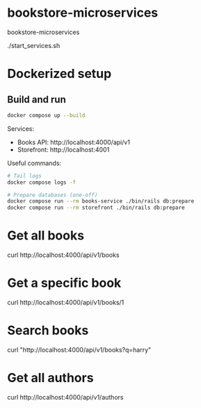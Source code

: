 # bookstore-microservices
bookstore-microservices

./start_services.sh

# Dockerized setup

## Build and run

```bash
docker compose up --build
```

Services:
- Books API: http://localhost:4000/api/v1
- Storefront: http://localhost:4001

Useful commands:
```bash
# Tail logs
docker compose logs -f

# Prepare databases (one-off)
docker compose run --rm books-service ./bin/rails db:prepare
docker compose run --rm storefront ./bin/rails db:prepare
```

# Get all books
curl http://localhost:4000/api/v1/books

# Get a specific book
curl http://localhost:4000/api/v1/books/1

# Search books
curl "http://localhost:4000/api/v1/books?q=harry"

# Get all authors
curl http://localhost:4000/api/v1/authors